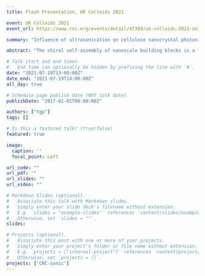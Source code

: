 ```yaml
---
title: Flash Presentation, UK Colloids 2021

event: UK Colloids 2021
event_url: https://www.rsc.org/events/detail/47389/uk-colloids-2021-online

summary: "Influence of ultrasonication on cellulose nanocrystal photonic films"

abstract: "The chiral self-assembly of nanoscale building blocks is a fascinating example of the emergence of large-scale structure from the properties of individual sub-units, and an attractive approach to create nanomaterials with bespoke properties. Cellulose nanocrystals (CNCs) are bio-sourced rod-like nanoparticles that form a lyotropic chiral nematic (cholesteric) liquid crystal phase in colloidal suspension. The helicoidal arrangement of CNCs can be preserved upon drying to create solid films with structural colour, offering a way to produce colourants from an abundant sustainable biomaterial. \n\n CNCs consistently form a stable left-handed chiral nematic phase under a range of experimental conditions, but the origin of their mesophase chirality is unclear. Although the morphology of individual CNCs is believed to play a role, most particles are not strongly twisted, and samples exhibit a wide distribution of particle sizes and shapes. \n\n In this work, we used high-intensity ultrasound to gradually tune the size and shape of CNCs, and performed advanced statistical analysis of particle morphology based on transmission electron microscopy (TEM) images. We establish quantitative relationships between colloidal liquid crystalline behaviour and the morphological distribution of CNC particles. In particular, we show that the chiral nematic pitch arises from the presence of “bundles” (clusters of laterally-bound cellulose crystallites) in the suspension, indicating that these bundles act as colloidal chiral dopants."

# Talk start and end times.
#   End time can optionally be hidden by prefixing the line with `#`.
date: "2021-07-19T13:00:00Z"
date_end: "2021-07-19T14:00:00Z"
all_day: true

# Schedule page publish date (NOT talk date).
publishDate: "2017-01-01T00:00:00Z"

authors: ["tgp"]
tags: []

# Is this a featured talk? (true/false)
featured: true

image:
  caption: ''
  focal_point: Left

url_code: ""
url_pdf: ""
url_slides: ""
url_video: ""

# Markdown Slides (optional).
#   Associate this talk with Markdown slides.
#   Simply enter your slide deck's filename without extension.
#   E.g. `slides = "example-slides"` references `content/slides/example-slides.md`.
#   Otherwise, set `slides = ""`.
slides:

# Projects (optional).
#   Associate this post with one or more of your projects.
#   Simply enter your project's folder or file name without extension.
#   E.g. `projects = ["internal-project"]` references `content/project/deep-learning/index.md`.
#   Otherwise, set `projects = []`.
projects: ["CNC-sonic"]
---
```


<!-- Slides can be added in a few ways:

- **Create** slides using Wowchemy's [*Slides*](https://wowchemy.com/docs/managing-content/#create-slides) feature and link using `slides` parameter in the front matter of the talk file
- **Upload** an existing slide deck to `static/` and link using `url_slides` parameter in the front matter of the talk file
- **Embed** your slides (e.g. Google Slides) or presentation video on this page using [shortcodes](https://wowchemy.com/docs/writing-markdown-latex/).

Further event details, including page elements such as image galleries, can be added to the body of this page.
 -->